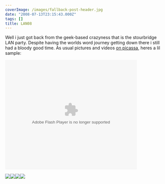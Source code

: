 ```yaml
---
coverImage: /images/fallback-post-header.jpg
date: "2008-07-13T23:15:43.000Z"
tags: []
title: LAN08
---
```


Well i just got back from the geek-based crazyness that is the stourbridge LAN party. Despite having the worlds word journey getting down there i still had a bloody good time. As usual pictures and videos [on picassa](https://picasaweb.google.com/mike.cann/LAN08), heres a lil sample:

<!-- more -->

<embed width="425" height="355" src="https://video.google.com/googleplayer.swf?videoUrl=http%3A%2F%2Fvp.video.google.com%2Fvideodownload%3Fversion%3D0%26secureurl%3DjgAAAARo9vxSnITJodrhEyrh-uMariPuKFybwZgbVecjPUclF4YNKk8tVWmTcUDAAJv0qKUnI9loRq95yEL4z57JgJh5qzAMrOmZmomtXyJ3yARowSF3R8sMd1_c-fGwtFtWvlvoduBJFIG6VrMVpC8oW5frLhSDodvjj_ckiC0YQZs2dMvYvsPMX71uK-iaCdRezQ%26sigh%3DV5wRsk_6LcQBRmDz1q6MkvbCMOM%26begin%3D0%26len%3D2147483647%26docid%3D0&amp;hl=en_GB&amp;messagesUrl=http%3A%2F%2Fvideo.google.com%2FFlashUiStrings.xlb%3Fframe%3Dflashstrings%26hl%3Den_GB&amp;" type="application/x-shockwave-flash" wmode="transparent"></embed>

[![](https://lh4.ggpht.com/mike.cann/SHpSoa64F2I/AAAAAAAAFwQ/1M4Imycf2DM/s288/DSC03238.JPG)](https://picasaweb.google.com/mike.cann/LAN08/photo#5222577572264023906)[![](https://lh5.ggpht.com/mike.cann/SHpZTJySJII/AAAAAAAAFxI/JZ_PEcjaNlA/s288/DSC03266.JPG)](https://picasaweb.google.com/mike.cann/LAN08/photo#5222584903468721282)[![](https://lh4.ggpht.com/mike.cann/SHpSqFfZSMI/AAAAAAAAFwU/0MKoTcW9_98/s288/DSC03240.JPG)](https://picasaweb.google.com/mike.cann/LAN08/photo#5222577600871352514)[![](https://lh3.ggpht.com/mike.cann/SHpZiGLMrdI/AAAAAAAAFyE/AGDY4Zop7j0/s288/DSC03292.JPG)](https://picasaweb.google.com/mike.cann/LAN08/photo#5222585160197516754)
